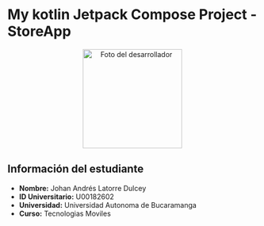 # My kotlin Jetpack Compose Project - StoreApp

<div align="center">
  <img src="https://scontent-bog2-1.xx.fbcdn.net/v/t39.30808-6/480812187_1306892750547980_3979099779379057010_n.jpg?_nc_cat=100&ccb=1-7&_nc_sid=6ee11a&_nc_ohc=duCaqIkGGQ4Q7kNvwEoEx1H&_nc_oc=AdkM8xS542g4FdfOiQAo-SCrN-hexc4zHEXiC4BADezHV1P_3yCmp2qSFzAGoSWjiAU&_nc_zt=23&_nc_ht=scontent-bog2-1.xx&_nc_gid=zI4qUWAdyYz_nNmfCPCgfA&oh=00_AfH6w1nLgrHH4qHVqTtWjxqlSlnAxwsp1Crd-LOJpxdVLA&oe=67FCD131" width="200" height="200" alt="Foto del desarrollador">
</div>

## Información del estudiante
- **Nombre:** Johan Andrés Latorre Dulcey
- **ID Universitario:** U00182602
- **Universidad:** Universidad Autonoma de Bucaramanga
- **Curso:** Tecnologias Moviles
